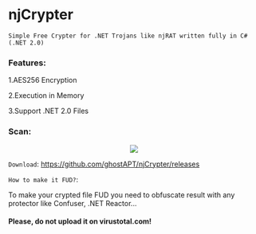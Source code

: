# njCrypter
```Simple Free Crypter for .NET Trojans like njRAT written fully in C#(.NET 2.0)```

### Features:

1.AES256 Encryption

2.Execution in Memory

3.Support .NET 2.0 Files

### Scan: 

<p align="center">
  <img src="Scan/Scan.png">
</p>

```Download```: https://github.com/ghostAPT/njCrypter/releases

```How to make it FUD?```: 

To make your crypted file FUD you need to obfuscate result with any protector like Confuser, .NET Reactor...

#### Please, do not upload it on virustotal.com!
